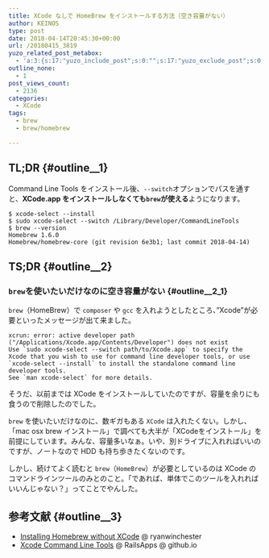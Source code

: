 ```yaml
---
title: XCode なしで HomeBrew をインストールする方法（空き容量がない）
author: KEINOS
type: post
date: 2018-04-14T20:45:30+00:00
url: /20180415_3819
yuzo_related_post_metabox:
  - 'a:3:{s:17:"yuzo_include_post";s:0:"";s:17:"yuzo_exclude_post";s:0:"";s:21:"yuzo_disabled_related";N;}'
outline_none:
  - 1
post_views_count:
  - 2136
categories:
  - XCode
tags:
  - brew
  - brew/homebrew

---
```

## TL;DR {#outline__1}

Command Line Tools をインストール後、`--switch`オプションでパスを通すと、**XCode.app をインストールしなくても`brew`が使える**ようになります。

    $ xcode-select --install
    $ sudo xcode-select --switch /Library/Developer/CommandLineTools
    $ brew --version
    Homebrew 1.6.0
    Homebrew/homebrew-core (git revision 6e3b1; last commit 2018-04-14)
    

## TS;DR {#outline__2}

### `brew`を使いたいだけなのに空き容量がない {#outline__2_1}

`brew`（HomeBrew）で `composer` や `gcc` を入れようとしたところ、&#8221;Xcode&#8221;が必要といったメッセージが出て来ました。

    xcrun: error: active developer path ("/Applications/Xcode.app/Contents/Developer") does not exist
    Use `sudo xcode-select --switch path/to/Xcode.app` to specify the Xcode that you wish to use for command line developer tools, or use `xcode-select --install` to install the standalone command line developer tools.
    See `man xcode-select` for more details.
    

そうだ、以前までは XCode をインストールしていたのですが、容量を余りにも食うので削除したのでした。

`brew` を使いたいだけなのに、数ギガもある `XCode` は入れたくない。しかし、「mac osx brew インストール」で調べても大半が「XCodeをインストール」を前提にしています。みんな、容量多いなぁ。いや、別ドライブに入れればいいのですが、ノートなので HDD も持ち歩きたくないのです。

しかし、続けてよく読むと `brew`（`HomeBrew`）が必要としているのは XCode のコマンドラインツールのみとのこと。「であれば、単体でこのツールを入れればいいんじゃない？」ってことでやんした。

## 参考文献 {#outline__3}

  * [Installing Homebrew without XCode][1] @ ryanwinchester
  * [Xcode Command Line Tools][2] @ RailsApps @ github.io

 [1]: https://ryanwinchester.ca/posts/installing-homebrew-without-xcode
 [2]: http://railsapps.github.io/xcode-command-line-tools.html